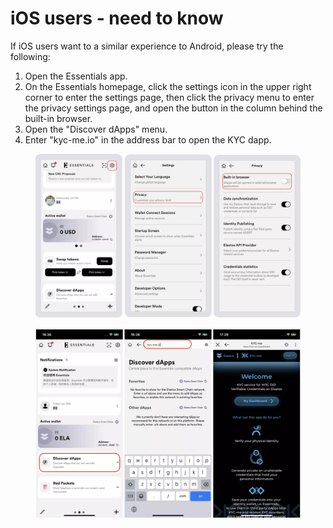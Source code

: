 # iOS users - need to know

If iOS users want to a similar experience to Android, please try the following:

1. Open the Essentials app.
2. On the Essentials homepage, click the settings icon in the upper right corner to enter the settings page, then click the privacy menu to enter the privacy settings page, and open the button in the column behind the built-in browser.
3. Open the "Discover dApps" menu.
4. Enter "kyc-me.io" in the address bar to open the KYC dapp.

<figure><img src="../.gitbook/assets/截屏2023-08-22 18.38.28.png" alt=""><figcaption></figcaption></figure>

<figure><img src="../.gitbook/assets/截屏2023-08-22 18.15.33.png" alt=""><figcaption></figcaption></figure>
